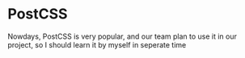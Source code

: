 # PostCSS
Nowdays, PostCSS is very popular, and our team plan to use it in our project, so I should learn it by myself in seperate time
